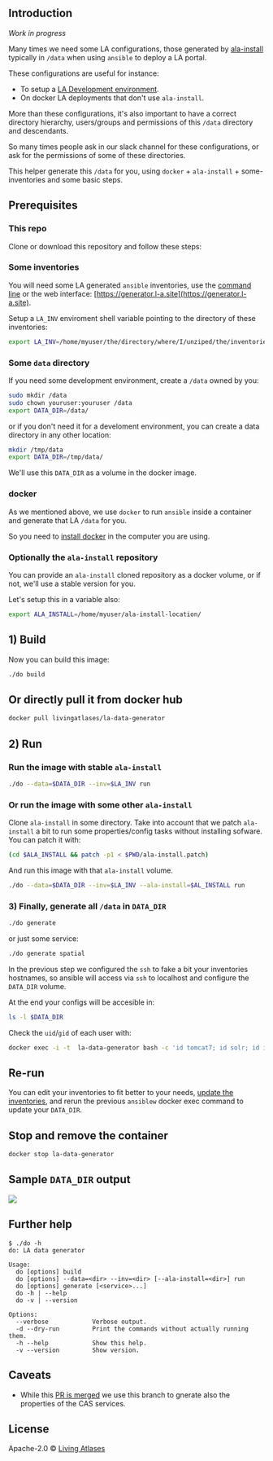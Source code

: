 ## Introduction

*Work in progress*

Many times we need some LA configurations, those generated by [ala-install](https://github.com/AtlasOfLivingAustralia/ala-install/) typically in `/data` when using `ansible` to deploy a LA portal.

These configurations are useful for instance:
- To setup a [LA Development environment](https://github.com/AtlasOfLivingAustralia/documentation/wiki/LA-Development-Guide#development-configuration).
- On docker LA deployments that don't use `ala-install`.

More than these configurations, it's also important to have a correct directory hierarchy, users/groups and permissions of this `/data` directory and descendants.

So many times people ask in our slack channel for these configurations, or ask for the permissions of some of these directories.

This helper generate this `/data` for you, using `docker` + `ala-install` + some-inventories and some basic steps.

## Prerequisites

### This repo

Clone or download this repository and follow these steps:

### Some inventories

You will need some LA generated `ansible` inventories, use the [command line](https://github.com/living-atlases/generator-living-atlas/) or the web interface: [https://generator.l-a.site](https://generator.l-a.site).

Setup a `LA_INV` enviroment shell variable pointing to the directory of these inventories:

```bash
export LA_INV=/home/myuser/the/directory/where/I/unziped/the/inventories
```

### Some `data` directory 

If you need some development environment, create a `/data` owned by you:

```bash
sudo mkdir /data
sudo chown youruser:youruser /data
export DATA_DIR=/data/
```

or if you don't need it for a develoment environment, you can create a data directory in any other location:

```bash
mkdir /tmp/data
export DATA_DIR=/tmp/data/
```

We'll use this `DATA_DIR` as a volume in the docker image.

### docker

As we mentioned above, we use `docker` to run `ansible` inside a container and generate that LA `/data` for you. 

So you need to [install docker](https://docs.docker.com/engine/install/) in the computer you are using.

### Optionally the `ala-install` repository

You can provide an `ala-install` cloned repository as a docker volume, or if not, we'll use a stable version for you.

Let's setup this in a variable also:

```bash
export ALA_INSTALL=/home/myuser/ala-install-location/
```

## 1) Build

Now you can build this image:

```bash
./do build 
```
## Or directly pull it from docker hub

```bash
docker pull livingatlases/la-data-generator
```

## 2) Run

### Run the image with stable `ala-install` 

```bash
./do --data=$DATA_DIR --inv=$LA_INV run
```
 
### Or run the image with some other `ala-install` 

Clone `ala-install` in some directory. Take into account that we patch `ala-install` a bit to run some properties/config tasks without installing sofware. You can patch it with:

```bash
(cd $ALA_INSTALL && patch -p1 < $PWD/ala-install.patch)
```
And run this image with that `ala-install` volume.

```bash
./do --data=$DATA_DIR --inv=$LA_INV --ala-install=$AL_INSTALL run
```

### 3) Finally, generate all `/data` in `DATA_DIR`

```bash
./do generate
```
or just some service:

```bash
./do generate spatial
```

In the previous step we configured the `ssh` to fake a bit your inventories hostnames, so ansible will access via `ssh` to localhost and configure the `DATA_DIR` volume.

At the end your configs will be accesible in:

```bash
ls -l $DATA_DIR
```

Check the `uid`/`gid` of each user with:

```bash
docker exec -i -t  la-data-generator bash -c 'id tomcat7; id solr; id image-service; id postgres; id doi-service'
```
## Re-run

You can edit your inventories to fit better to your needs, [update the inventories](https://github.com/living-atlases/generator-living-atlas#rerunning-the-generator), and rerun the previous `ansiblew` docker exec command to update your `DATA_DIR`.

## Stop and remove the container 

```bash
docker stop la-data-generator
```
## Sample `DATA_DIR` output

![](data.png)

## Further help

```
$ ./do -h
do: LA data generator

Usage:
  do [options] build
  do [options] --data=<dir> --inv=<dir> [--ala-install=<dir>] run
  do [options] generate [<service>...]
  do -h | --help
  do -v | --version

Options:
  --verbose            Verbose output.
  -d --dry-run         Print the commands without actually running them.
  -h --help            Show this help.
  -v --version         Show version.

```

## Caveats

- While this [PR is merged](https://github.com/AtlasOfLivingAustralia/ala-install/pull/448/) we use this branch to gnerate also the properties of the CAS services.

## License

Apache-2.0 © [Living Atlases](https://living-atlases.gbif.org)
